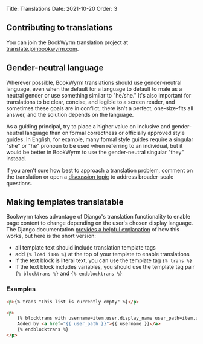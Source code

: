 Title: Translations
Date: 2021-10-20
Order: 3

## Contributing to translations

You can join the BookWyrm translation project at [translate.joinbookwyrm.com](https://translate.joinbookwyrm.com/).

## Gender-neutral language

Wherever possible, BookWyrm translations should use gender-neutral language, even when the default for a language to default to male as a neutral gender or use something similar to "he/she." It's also important for translations to be clear, concise, and legible to a screen reader, and sometimes these goals are in conflict; there isn't a perfect, one-size-fits all answer, and the solution depends on the language.

As a guiding principal, try to place a higher value on inclusive and gender-neutral language than on formal correctness or officially approved style guides. In English, for example, many formal style guides require a singular "she" or "he" pronoun to be used when referring to an individual, but it would be better in BookWyrm to use the gender-neutral singular "they" instead.

If you aren't sure how best to approach a translation problem, comment on the translation or open a [discussion topic](https://translate.joinbookwyrm.com/project/bookwyrm/discussions) to address broader-scale questions.

## Making templates translatable

Bookwyrm takes advantage of Django's translation functionality to enable page content to change depending on the user's chosen display language. The Django documentation [provides a helpful explanation](https://docs.djangoproject.com/en/3.2/topics/i18n/translation/#internationalization-in-template-code) of how this works, but here is the short version:

* all template text should include translation template tags
* add `{% load i18n %}` at the top of your template to enable translations
* If the text block is literal text, you can use the template tag `{% trans %}`
* If the text block includes variables, you should use the template tag pair `{% blocktrans %}` and `{% endblocktrans %}`

### Examples

```html
<p>{% trans "This list is currently empty" %}</p>

<p>
    {% blocktrans with username=item.user.display_name user_path=item.user.local_path %}
    Added by <a href="{{ user_path }}">{{ username }}</a>
    {% endblocktrans %}
</p>
```
